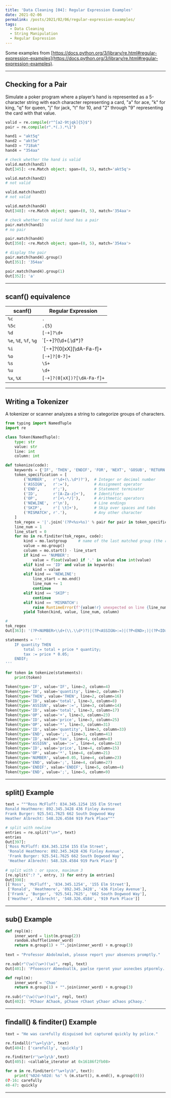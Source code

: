 ```yaml
---
title: 'Data Cleaning [04]: Regular Expression Examples'
date: 2021-02-06
permalink: /posts/2021/02/06/regular-expression-examples/
tags:
  - Data Cleaning
  - String Manipulation
  - Regular Expression
---
```


Some examples from [https://docs.python.org/3/library/re.html#regular-expression-examples](https://docs.python.org/3/library/re.html#regular-expression-examples).

---
## Checking for a Pair
Simulate a poker program where a player’s hand is represented as a 5-character string with each character representing a card, "a" for ace, "k" for king, "q" for queen, "j" for jack, "t" for 10, and "2" through "9" representing the card with that value.
```python
valid = re.compile(r"^[a2-9tjqk]{5}$")
pair = re.compile(r".*(.).*\1")

hand1 = "akt5q"
hand2 = "akt5e"
hand3 = "718ak"
hand4 = "354aa"

# check whether the hand is valid
valid.match(hand1)
Out[345]: <re.Match object; span=(0, 5), match='akt5q'>

valid.match(hand2)
# not valid

valid.match(hand3)
# not valid

valid.match(hand4)
Out[348]: <re.Match object; span=(0, 5), match='354aa'>

# check whether the valid hand has a pair
pair.match(hand1)
# no pair

pair.match(hand4)
Out[350]: <re.Match object; span=(0, 5), match='354aa'>

# display the pair
pair.match(hand4).group()
Out[351]: '354aa'

pair.match(hand4).group(1)
Out[352]: 'a'
```

---
## scanf() equivalence

| scanf()  | Regular Expression  |
|---|---|
| `%c`                    | `.`  |
| `%5c`                   | `.{5}`  |
| `%d`                    | `[-+]?\d+`  |
| `%e`, `%E`, `%f`, `%g`  | `[-+]?(\d+(\.\d*)?|\.\d+)([eE][-+]?\d+)?`  |
| `%i`                    | `[-+]?(0[xX][\dA-Fa-f]+|0[0-7]*|\d+)`  |
| `%o`                    | `[-+]?[0-7]+`  |
| `%s`                    | `\S+`  |
| `%u`                    | `\d+`  |
| `%x`, `%X`              | `[-+]?(0[xX])?[\dA-Fa-f]+`  |

---
## Writing a Tokenizer
A tokenizer or scanner analyzes a string to categorize groups of characters. 
```python
from typing import NamedTuple
import re

class Token(NamedTuple):
    type: str
    value: str
    line: int
    column: int
```
```python
def tokenize(code):
    keywords = {'IF', 'THEN', 'ENDIF', 'FOR', 'NEXT', 'GOSUB', 'RETURN'}
    token_specification = [
        ('NUMBER',   r'\d+(\.\d*)?'),  # Integer or decimal number
        ('ASSIGN',   r':='),           # Assignment operator
        ('END',      r';'),            # Statement terminator
        ('ID',       r'[A-Za-z]+'),    # Identifiers
        ('OP',       r'[+\-*/]'),      # Arithmetic operators
        ('NEWLINE',  r'\n'),           # Line endings
        ('SKIP',     r'[ \t]+'),       # Skip over spaces and tabs
        ('MISMATCH', r'.'),            # Any other character
    ]
    tok_regex = '|'.join('(?P<%s>%s)' % pair for pair in token_specification)
    line_num = 1
    line_start = 0
    for mo in re.finditer(tok_regex, code):
        kind = mo.lastgroup     # name of the last matched group (the rule applied)
        value = mo.group()
        column = mo.start() - line_start
        if kind == 'NUMBER':
            value = float(value) if '.' in value else int(value)
        elif kind == 'ID' and value in keywords:
            kind = value
        elif kind == 'NEWLINE':
            line_start = mo.end()
            line_num += 1
            continue
        elif kind == 'SKIP':
            continue
        elif kind == 'MISMATCH':
            raise RuntimeError(f'{value!r} unexpected on line {line_num}')
        yield Token(kind, value, line_num, column)

# 
tok_regex
Out[363]: '(?P<NUMBER>\\d+(\\.\\d*)?)|(?P<ASSIGN>:=)|(?P<END>;)|(?P<ID>[A-Za-z]+)|(?P<OP>[+\\-*/])|(?P<NEWLINE>\\n)|(?P<SKIP>[ \\t]+)|(?P<MISMATCH>.)'
```       
```python
statements = '''
    IF quantity THEN
        total := total + price * quantity;
        tax := price * 0.05;
    ENDIF;
'''

for token in tokenize(statements):
    print(token)

Token(type='IF', value='IF', line=2, column=4)
Token(type='ID', value='quantity', line=2, column=7)
Token(type='THEN', value='THEN', line=2, column=16)
Token(type='ID', value='total', line=3, column=8)
Token(type='ASSIGN', value=':=', line=3, column=14)
Token(type='ID', value='total', line=3, column=17)
Token(type='OP', value='+', line=3, column=23)
Token(type='ID', value='price', line=3, column=25)
Token(type='OP', value='*', line=3, column=31)
Token(type='ID', value='quantity', line=3, column=33)
Token(type='END', value=';', line=3, column=41)
Token(type='ID', value='tax', line=4, column=8)
Token(type='ASSIGN', value=':=', line=4, column=12)
Token(type='ID', value='price', line=4, column=15)
Token(type='OP', value='*', line=4, column=21)
Token(type='NUMBER', value=0.05, line=4, column=23)
Token(type='END', value=';', line=4, column=27)
Token(type='ENDIF', value='ENDIF', line=5, column=4)
Token(type='END', value=';', line=5, column=9)
```

---
## split() Example
```python
text = """Ross McFluff: 834.345.1254 155 Elm Street
Ronald Heathmore: 892.345.3428 436 Finley Avenue
Frank Burger: 925.541.7625 662 South Dogwood Way
Heather Albrecht: 548.326.4584 919 Park Place"""

# split with newline
entries = re.split("\n+", text)
entries
Out[397]: 
['Ross McFluff: 834.345.1254 155 Elm Street',
 'Ronald Heathmore: 892.345.3428 436 Finley Avenue',
 'Frank Burger: 925.541.7625 662 South Dogwood Way',
 'Heather Albrecht: 548.326.4584 919 Park Place']
 
# split with : or space, maximum 3
[re.split(":? ", entry, 3) for entry in entries]
Out[398]: 
[['Ross', 'McFluff', '834.345.1254', '155 Elm Street'],
 ['Ronald', 'Heathmore', '892.345.3428', '436 Finley Avenue'],
 ['Frank', 'Burger', '925.541.7625', '662 South Dogwood Way'],
 ['Heather', 'Albrecht', '548.326.4584', '919 Park Place']]
```

---
## sub() Example
```python
def repl(m):
    inner_word = list(m.group(2))
    random.shuffle(inner_word)
    return m.group(1) + "".join(inner_word) + m.group(3)
    
text = "Professor Abdolmalek, please report your absences promptly."

re.sub(r"(\w)(\w+)(\w)", repl, text)
Out[401]: 'Pfooessrr Abmedoallk, paelse rperot your asnecbes ptpormly.'

def repl(m):
    inner_word = 'Chao'
    return m.group(1) + "".join(inner_word) + m.group(3)
    
re.sub(r"(\w)(\w+)(\w)", repl, text)
Out[402]: 'PChaor AChaok, pChaoe rChaot yChaor aChaos pChaoy.'
```

---
## findall() & finditer() Example
```python
text = "He was carefully disguised but captured quickly by police."

re.findall(r"\w+ly\b", text)
Out[404]: ['carefully', 'quickly']

re.finditer(r'\w+ly\b',text)
Out[405]: <callable_iterator at 0x16186f2fb08>

for m in re.finditer(r"\w+ly\b", text):
    print('%02d-%02d: %s' % (m.start(), m.end(), m.group(0)))
07-16: carefully
40-47: quickly
```

---
